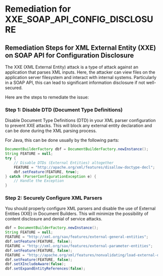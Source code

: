 # Remediation for XXE_SOAP_API_CONFIG_DISCLOSURE

## Remediation Steps for XML External Entity (XXE) on SOAP API for Configuration Disclosure

The XXE (XML External Entity) attack is a type of attack against an application that parses XML inputs. Here, the attacker can view files on the application server filesystem and interact with internal systems. Particularly in a SOAP API, this can lead to significant information disclosure if not well-secured.

Here are the steps to remediate the issue:

### Step 1: Disable DTD (Document Type Definitions)
Disable Document Type Definitions (DTD) in your XML parser configuration to prevent XXE attacks. This will block any external entity declaration and can be done during the XML parsing process.

For Java, this can be done usually by the following parts:
```java
DocumentBuilderFactory dbf = DocumentBuilderFactory.newInstance();
String FEATURE = null;
try {
    // Disable DTDs (External Entities) altogether
    FEATURE = "http://apache.org/xml/features/disallow-doctype-decl";
    dbf.setFeature(FEATURE, true);
} catch (ParserConfigurationException e) {
    // Handle the Exception
}
```

### Step 2: Securely Configure XML Parsers
You should properly configure XML parsers and disable the use of External Entities (XXE) in Document Builders. This will minimize the possibility of content disclosure and denial of service attacks.
```java
dbf = DocumentBuilderFactory.newInstance();
String FEATURE = null;
FEATURE = "http://xml.org/sax/features/external-general-entities";
dbf.setFeature(FEATURE, false);
FEATURE = "http://xml.org/sax/features/external-parameter-entities";
dbf.setFeature(FEATURE, false);
FEATURE = "http://apache.org/xml/features/nonvalidating/load-external-dtd";
dbf.setFeature(FEATURE, false);
dbf.setXIncludeAware(false);
dbf.setExpandEntityReferences(false);
```